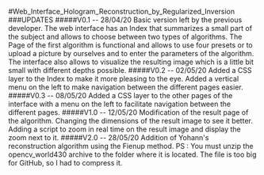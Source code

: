 #Web_Interface_Hologram_Reconstruction_by_Regularized_Inversion
###UPDATES
#####V0.1 -- 28/04/20
Basic version left by the previous developer.
The web interface has an Index that summarizes a small part of the subject and allows to choose between two types of algorithms.
The Page of the first algorithm is functional and allows to use four presets or to upload a picture by ourselves and to enter the parameters of the algorithm.
The interface also allows to visualize the resulting image which is a little bit small with different depths possible.
#####V0.2 -- 02/05/20
Added a CSS layer to the Index to make it more pleasing to the eye.
Added a vertical menu on the left to make navigation between the different pages easier.
#####V0.3 -- 08/05/20
Added a CSS layer to the other pages of the interface with a menu on the left to facilitate navigation between the different pages.
#####V1.0 -- 12/05/20
Modification of the result page of the algorithm.
Changing the dimensions of the result image to see it better.
Adding a script to zoom in real time on the result image and display the zoom next to it.
#####V2.0 -- 28/05/20
Addition of Yohann's reconstruction algorithm using the Fienup method.
PS : You must unzip the opencv_world430 archive to the folder where it is located. The file is too big for GitHub, so I had to compress it.


